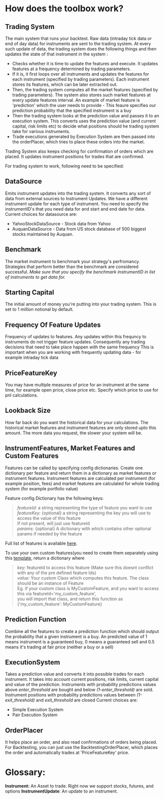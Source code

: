 # **How does the toolbox work?** #

## Trading System ##
The main system that runs your backtest. Raw data (intraday tick data or end of day data) for instruments are sent to the trading system.
At every such update of data, the trading system does the following things and then updates the state of that instrument in the system :  

* Checks whether it is time to update the features and execute. It updates features at a frequency determined by trading parameters.  
* If it is, it first loops over all instruments and updates the features for each instrument (specified by trading parameters). Each instrument stores its features, which can be later extracted out.  
* Then, the trading system computes all the market features (specified by trading parameters).
  The system also stores such market features at every update features interval.
  An example of market feature is 'prediction' which the user needs to provide - This feaure specifies our prediction probability that the specified instrument is a buy  
* Then the trading system looks at the prediction value and passes it to an execution system. This converts uses the prediction value (and current capital, risk limits etc) to decide what positions should he trading system take for various instruments.  
* Trade executions generated by Execution System are then passed into the orderPlacer, which tries to place these orders into the market.

Trading System also keeps checking for confirmation of orders which are placed. It updates instrument positions for trades that are confirmed.

For trading system to work, following need to be specified:

## DataSource ##
Emits instrument updates into the trading system. It converts any sort of data from external sources to Instrument Updates. We have a different instrument update for each type of instrument.
You need to specify the instrumentID's that you need data for and start and end date for data.
Current choices for datasource are:

* YahooStockDataSource - Stock data from Yahoo
* AuquanDataSource - Data from US stock database of 500 biggest stocks maintained by Auquan.

## Benchmark ##
The market instrument to benchmark your strategy's perfromancy. Strategies that perform better than the benchmark are considered successful.
*Make sure that you specify the benchmark instrumentID in list of instruments to get data for.*

## Starting Capital ##
The initial amount of money you're putting into your trading system. This is set to 1 million notional by default.

## Frequency Of Feature Updates ##
Frequency of updates to features. Any updates within this frequncy to instruments do not trigger feature updates.
Consequently any trading decisions that need to take place happen with the same frequency
This is important when you are working with frequently updating data - for example intraday tick data

## PriceFeatureKey ##
You may have multiple measures of price for an instrument at the same time, for example open price, close price etc. Specify which price to use for pnl calculations.  

## Lookback Size ##
How far back do you want the historical data for your calculations.
The historical market features and instrument features are only stored upto this amount. The more data you request, the slower your system will be.

## InstrumentFeatures, Market Features and Custom Features ##
Features can be called by specifying config dictionaries. Create one dictionary per feature and return them in a dictionary as market features or instrument features.
Instrument features are calculated per instrument (for example position, fees) and market features are calculated for whole trading system (for example portfolio value)

Feature config Dictionary has the following keys:
  > *featureId:* a string representing the type of feature you want to use  
  > *featureKey:* {optional} a string representing the key you will use to access the value of this feature  
  >            If not present, will just use featureId  
  > *params:* {optional} A dictionary with which contains other optional params if needed by the feature  

Full list of features is available [here](https://bitbucket.org/auquan/auquantoolbox/src/master/backtester/features/README.md).

To use your own custom features(you need to create them separately using this [template](https://bitbucket.org/auquan/auquantoolbox/src/master/my_custom_feature.py), return a dictionary where
  > *key:* featureId to access this feature (Make sure this doesnt conflict with any of the pre defined feature Ids)  
  > *value:* Your custom Class which computes this feature. The class should be an instance of Feature  
  > Eg. if your custom class is MyCustomFeature, and you want to access this via featureId='my_custom_feature',  
  > you will import that class, and return this function as {'my_custom_feature': MyCustomFeature}  

## Prediction Function ##
Combine all the features to create a prediction function which should output the probability that a given instrument is a buy.
An predicted value of 1 means instrument is a guaranteed buy, 0 means a guaranteed sell and 0.5 means it's trading at fair price (neither a buy or a sell)

## ExecutionSystem ##
Takes a prediction value and converts it into possible trades for each instrument. It takes into account current positions, risk limits, current capital and value of the prediction.
Instruments with probability predictions values above *enter_threshold* are bought and below *(1-enter_threshold)* are sold.
Instrument positions with probability predictions values between *(1-exit_threshold)* and *exit_threshold* are closed
Current choices are:

* Simple Execution System
* Pair Execution System

## OrderPlacer ##
It helps place an order, and also read confirmations of orders being placed.
For Backtesting, you can just use the BacktestingOrderPlacer, which places the order and automatically trades at 'PriceFeatureKey' price.

# **Glossary:** #

**Instrument:** An Asset to trade. Right now we support stocks, futures, and options
**InstrumentUpdate**: An update to an instrument.
